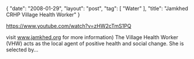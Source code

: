 {
   "date": "2008-01-29",
   "layout": "post",
   "tag": [
      "Water"
   ],
   "title": "Jamkhed CRHP Village Health Worker"
}

https://www.youtube.com/watch?v=zHW2cTmS1PQ  

visit www.jamkhed.org for more information) The Village Health Worker (VHW) acts as the local agent of positive health and social change. She is selected by...